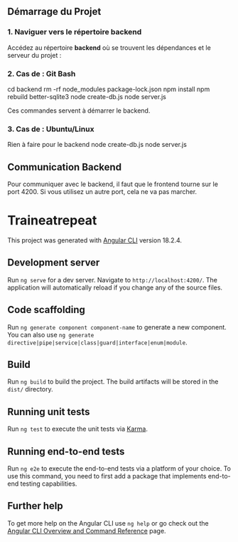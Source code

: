 ## Démarrage du Projet

### 1. Naviguer vers le répertoire backend

Accédez au répertoire **backend** où se trouvent les dépendances et le serveur du projet :

### 2. Cas de : Git Bash

cd backend
rm -rf node_modules package-lock.json
npm install
npm rebuild better-sqlite3
node create-db.js
node server.js

Ces commandes servent à démarrer le backend.

### 3. Cas de : Ubuntu/Linux

Rien à faire pour le backend
node create-db.js
node server.js

## Communication Backend

Pour communiquer avec le backend, il faut que le frontend tourne sur le port 4200. Si vous utilisez un autre port, cela ne va pas marcher.


# Traineatrepeat

This project was generated with [Angular CLI](https://github.com/angular/angular-cli) version 18.2.4.

## Development server

Run `ng serve` for a dev server. Navigate to `http://localhost:4200/`. The application will automatically reload if you change any of the source files.

## Code scaffolding

Run `ng generate component component-name` to generate a new component. You can also use `ng generate directive|pipe|service|class|guard|interface|enum|module`.

## Build

Run `ng build` to build the project. The build artifacts will be stored in the `dist/` directory.

## Running unit tests

Run `ng test` to execute the unit tests via [Karma](https://karma-runner.github.io).

## Running end-to-end tests

Run `ng e2e` to execute the end-to-end tests via a platform of your choice. To use this command, you need to first add a package that implements end-to-end testing capabilities.

## Further help

To get more help on the Angular CLI use `ng help` or go check out the [Angular CLI Overview and Command Reference](https://angular.dev/tools/cli) page.
